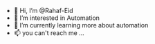 - 👋 Hi, I’m @Rahaf-Eid
- 👀 I’m interested in Automation
- 🌱 I’m currently learning more about automation
- 📫 you can't reach me ...

<!---
Rahaf-Eid/Rahaf-Eid is a ✨ special ✨ repository because its `README.md` (this file) appears on your GitHub profile.
You can click the Preview link to take a look at your changes.
--->
